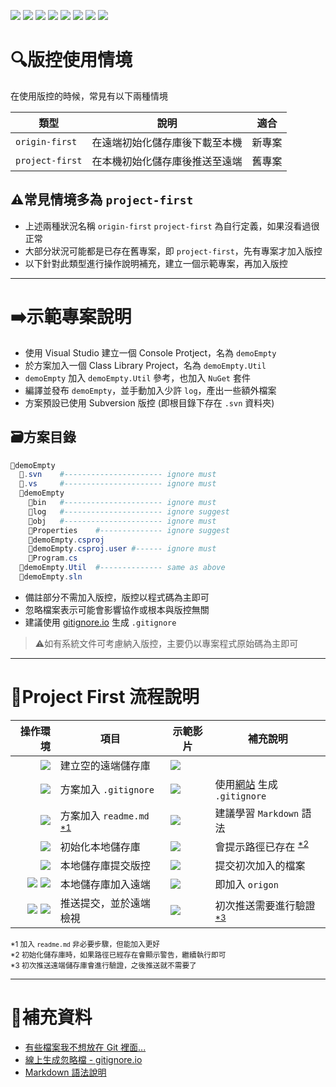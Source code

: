 ﻿![](https://img.shields.io/badge/Git-555?logo=git)
![](https://img.shields.io/badge/gitignore-555?logoColor=999&logo=gitignore.io)
![](https://img.shields.io/badge/Gitea-555?logo=gitea)
![](https://img.shields.io/badge/Sourcetree-666?logoColor=0052CC&logo=sourcetree)
![](https://img.shields.io/badge/Markdown-555?logoColor=000&logo=markdown)
![](https://img.shields.io/badge/Explorer-555?logoColor=FAB70C&logo=googledocs)
![](https://img.shields.io/badge/Subversion-555?logo=subversion)
![](https://img.shields.io/badge/video-CC0000?logo=airplayvideo)

# 🔍版控使用情境

在使用版控的時候，常見有以下兩種情境

|類型|說明|適合|
|-|-|-|
|`origin-first`|在遠端初始化儲存庫後下載至本機|新專案|
|`project-first`|在本機初始化儲存庫後推送至遠端|舊專案|

## ⚠️常見情境多為 `project-first`

- 上述兩種狀況名稱 `origin-first` `project-first` 為自行定義，如果沒看過很正常
- 大部分狀況可能都是已存在舊專案，即 `project-first`，先有專案才加入版控
- 以下針對此類型進行操作說明補充，建立一個示範專案，再加入版控

---

# ➡️示範專案說明

- 使用 Visual Studio 建立一個 Console Protject，名為 `demoEmpty`
- 於方案加入一個 Class Library Project，名為 `demoEmpty.Util`
- `demoEmpty` 加入 `demoEmpty.Util` 參考，也加入 `NuGet` 套件
- 編譯並發布 `demoEmpty`，並手動加入少許 `log`，產出一些額外檔案
- 方案預設已使用 Subversion 版控 (即根目錄下存在 `.svn` 資料夾)

## 🗃️方案目錄

```powershell
📂demoEmpty
  📁.svn    #---------------------- ignore must
  📁.vs     #---------------------- ignore must
  📁demoEmpty
    📁bin   #---------------------- ignore must
    📁log   #---------------------- ignore suggest
    📁obj   #---------------------- ignore must
    📁Properties    #-------------- ignore suggest
    📄demoEmpty.csproj
    📄demoEmpty.csproj.user #------ ignore must
    📄Program.cs
  📁demoEmpty.Util  #-------------- same as above
  📄demoEmpty.sln
```

- 備註部分不需加入版控，版控以程式碼為主即可
- 忽略檔案表示可能會影響協作或根本與版控無關
- 建議使用 [gitignore.io](https://gitignore.io/) 生成 `.gitignore`

>⚠️如有系統文件可考慮納入版控，主要仍以專案程式原始碼為主即可

---

# 📜Project First 流程說明

|操作環境|項目|示範影片|補充說明|
|-:|-|-|-|
| ![](https://img.shields.io/badge/Gitea-555?logo=gitea) |建立空的遠端儲存庫| [![](https://img.shields.io/badge/video-CC0000?logo=airplayvideo)](../asset/video/net-remote-create-empty-repo.mp4) |
| ![](https://img.shields.io/badge/Explorer-555?logoColor=FAB70C&logo=googledocs) |方案加入 `.gitignore`| [![](https://img.shields.io/badge/video-CC0000?logo=airplayvideo)](../asset/video/net-add-git-ignore.mp4) | 使用[網站](https://gitignore.io/) 生成 `.gitignore`
| ![](https://img.shields.io/badge/Explorer-555?logoColor=FAB70C&logo=googledocs) |方案加入 `readme.md` <sup>[*1](#memo1)</sup> | [![](https://img.shields.io/badge/video-CC0000?logo=airplayvideo)](../asset/video/net-add-readme.mp4) | 建議學習 `Markdown` 語法
| ![](https://img.shields.io/badge/Sourcetree-666?logoColor=0052CC&logo=sourcetree) |初始化本地儲存庫| [![](https://img.shields.io/badge/video-CC0000?logo=airplayvideo)](../asset/video/net-create-local-repo.mp4) | 會提示路徑已存在 <sup>[*2](#memo2)</sup>
| ![](https://img.shields.io/badge/Sourcetree-666?logoColor=0052CC&logo=sourcetree) |本地儲存庫提交版控| [![](https://img.shields.io/badge/video-CC0000?logo=airplayvideo)](../asset/video/net-init-commit.mp4) | 提交初次加入的檔案
| ![](https://img.shields.io/badge/Gitea-555?logo=gitea) ![](https://img.shields.io/badge/Sourcetree-666?logoColor=0052CC&logo=sourcetree) |本地儲存庫加入遠端| [![](https://img.shields.io/badge/video-CC0000?logo=airplayvideo)](../asset/video/net-add-remote.mp4) | 即加入 `origon` |
| ![](https://img.shields.io/badge/Sourcetree-666?logoColor=0052CC&logo=sourcetree) ![](https://img.shields.io/badge/Gitea-555?logo=gitea) |推送提交，並於遠端檢視| [![](https://img.shields.io/badge/video-CC0000?logo=airplayvideo)](../asset/video/net-push.mp4) | 初次推送需要進行驗證 <sup>[*3](#memo3)</sup> |

<a id="memo1"><sup>*1 加入 `readme.md` 非必要步驟，但能加入更好</sup></a>
<br>
<a id="memo2"><sup>*2 初始化儲存庫時，如果路徑已經存在會顯示警告，繼續執行即可</sup></a>
<br>
<a id="memo3"><sup>*3 初次推送遠端儲存庫會進行驗證，之後推送就不需要了</sup></a>

---

# 📎補充資料

- [有些檔案我不想放在 Git 裡面...](https://gitbook.tw/chapters/using-git/ignore)
- [線上生成忽略檔 - gitignore.io](https://gitignore.io/)
- [Markdown 語法說明](https://markdown.tw/)